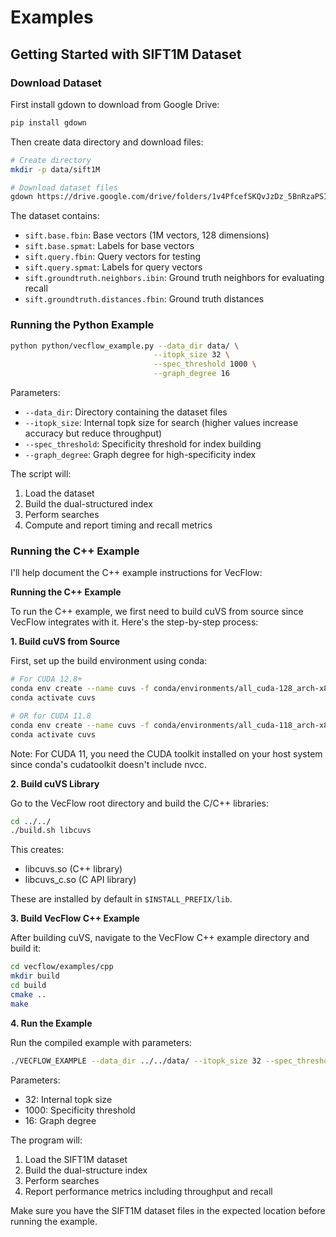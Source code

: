# Examples

## Getting Started with SIFT1M Dataset

### Download Dataset

First install gdown to download from Google Drive:

```bash
pip install gdown
```

Then create data directory and download files:

```bash
# Create directory
mkdir -p data/sift1M

# Download dataset files
gdown https://drive.google.com/drive/folders/1v4PfcefSKQvJzDz_5BnRzaPSIk4CEQ_S?usp=sharing -O data/ --folder
```

The dataset contains:

* `sift.base.fbin`: Base vectors (1M vectors, 128 dimensions)
* `sift.base.spmat`: Labels for base vectors  
* `sift.query.fbin`: Query vectors for testing
* `sift.query.spmat`: Labels for query vectors
* `sift.groundtruth.neighbors.ibin`: Ground truth neighbors for evaluating recall
* `sift.groundtruth.distances.fbin`: Ground truth distances

### Running the Python Example

```bash
python python/vecflow_example.py --data_dir data/ \
                                --itopk_size 32 \
                                --spec_threshold 1000 \
                                --graph_degree 16
```

Parameters:

- `--data_dir`: Directory containing the dataset files
- `--itopk_size`: Internal topk size for search (higher values increase accuracy but reduce throughput)
- `--spec_threshold`: Specificity threshold for index building
- `--graph_degree`: Graph degree for high-specificity index

The script will:

1. Load the dataset
2. Build the dual-structured index
3. Perform searches 
4. Compute and report timing and recall metrics

### Running the C++ Example

I'll help document the C++ example instructions for VecFlow:

**Running the C++ Example**

To run the C++ example, we first need to build cuVS from source since VecFlow integrates with it. Here's the step-by-step process:

**1. Build cuVS from Source**

First, set up the build environment using conda:

```bash
# For CUDA 12.8+
conda env create --name cuvs -f conda/environments/all_cuda-128_arch-x86_64.yaml
conda activate cuvs

# OR for CUDA 11.8
conda env create --name cuvs -f conda/environments/all_cuda-118_arch-x86_64.yaml
conda activate cuvs
```

Note: For CUDA 11, you need the CUDA toolkit installed on your host system since conda's cudatoolkit doesn't include nvcc.

**2. Build cuVS Library**

Go to the VecFlow root directory and build the C/C++ libraries:

```bash
cd ../../
./build.sh libcuvs
```

This creates:

- libcuvs.so (C++ library)
- libcuvs_c.so (C API library)

These are installed by default in `$INSTALL_PREFIX/lib`. 

**3. Build VecFlow C++ Example**

After building cuVS, navigate to the VecFlow C++ example directory and build it:

```bash
cd vecflow/examples/cpp
mkdir build
cd build
cmake ..
make
```

**4. Run the Example**

Run the compiled example with parameters:

```bash
./VECFLOW_EXAMPLE --data_dir ../../data/ --itopk_size 32 --spec_threshold 1000 --graph_degree 16
```

Parameters:

- 32: Internal topk size
- 1000: Specificity threshold
- 16: Graph degree

The program will:

1. Load the SIFT1M dataset
2. Build the dual-structure index
3. Perform searches
4. Report performance metrics including throughput and recall

Make sure you have the SIFT1M dataset files in the expected location before running the example.
